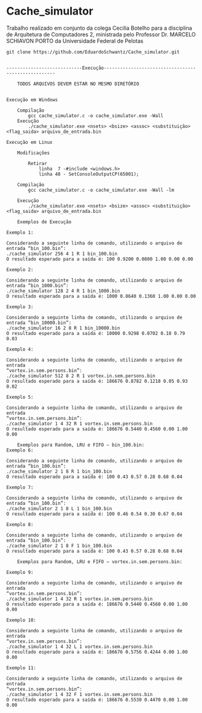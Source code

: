 # Cache_simulator
Trabalho realizado em conjunto da colega Cecilia Botelho para a disciplina de Arquitetura de Computadores 2, ministrada pelo Professor Dr. MARCELO SCHIAVON PORTO da Universidade Federal de Pelotas

	git clone https://github.com/EduardoSchwantz/Cache_simulator.git


	----------------------------Execução----------------------------------------------------

		TODOS ARQUIVOS DEVEM ESTAR NO MESMO DIRETÓRIO
    

	Execução em Windows

	    Compilação
		    gcc cache_simulator.c -o cache_simulator.exe -Wall
	    Execução
		    ./cache_simulator.exe <nsets> <bsize> <assoc> <substituição> <flag_saida> arquivo_de_entrada.bin

	Execução em Linux

		Modificações
	
			Retirar
    			linha  7 -#include <windows.h>
				linha 48 - SetConsoleOutputCP(65001);
    
	    Compilação
		    gcc cache_simulator.c -o cache_simulator.exe -Wall -lm 
      
	    Execução
		    ./cache_simulator.exe <nsets> <bsize> <assoc> <substituição> <flag_saida> arquivo_de_entrada.bin

		Exemplos de Execução

	Exemplo 1:
	
	Considerando a seguinte linha de comando, utilizando o arquivo de entrada “bin_100.bin”:
	./cache_simulator 256 4 1 R 1 bin_100.bin
	O resultado esperado para a saída é: 100 0.9200 0.0800 1.00 0.00 0.00
	
	Exemplo 2:

	Considerando a seguinte linha de comando, utilizando o arquivo de entrada “bin_1000.bin”:
	./cache_simulator 128 2 4 R 1 bin_1000.bin
	O resultado esperado para a saída é: 1000 0.8640 0.1360 1.00 0.00 0.00

	Exemplo 3:
	
	Considerando a seguinte linha de comando, utilizando o arquivo de entrada “bin_10000.bin”:
	./cache_simulator 16 2 8 R 1 bin_10000.bin
	O resultado esperado para a saída é: 10000 0.9298 0.0702 0.18 0.79 0.03

	Exemplo 4:
	
	Considerando a seguinte linha de comando, utilizando o arquivo de entrada 
	“vortex.in.sem.persons.bin”:
	./cache_simulator 512 8 2 R 1 vortex.in.sem.persons.bin
	O resultado esperado para a saída é: 186676 0.8782 0.1218 0.05 0.93 0.02
	
	Exemplo 5:
	
	Considerando a seguinte linha de comando, utilizando o arquivo de entrada 
	“vortex.in.sem.persons.bin”:
	./cache_simulator 1 4 32 R 1 vortex.in.sem.persons.bin
	O resultado esperado para a saída é: 186676 0.5440 0.4560 0.00 1.00 0.00

		Exemplos para Random, LRU e FIFO – bin_100.bin:
	Exemplo 6:
	
	Considerando a seguinte linha de comando, utilizando o arquivo de entrada “bin_100.bin”:
	./cache_simulator 2 1 8 R 1 bin_100.bin
	O resultado esperado para a saída é: 100 0.43 0.57 0.28 0.68 0.04
	
	Exemplo 7:
	
	Considerando a seguinte linha de comando, utilizando o arquivo de entrada “bin_100.bin”:
	./cache_simulator 2 1 8 L 1 bin_100.bin
	O resultado esperado para a saída é: 100 0.46 0.54 0.30 0.67 0.04

	Exemplo 8:
	
	Considerando a seguinte linha de comando, utilizando o arquivo de entrada “bin_100.bin”:
	./cache_simulator 2 1 8 F 1 bin_100.bin
	O resultado esperado para a saída é: 100 0.43 0.57 0.28 0.68 0.04
		
		Exemplos para Random, LRU e FIFO – vortex.in.sem.persons.bin:

	Exemplo 9:
	
	Considerando a seguinte linha de comando, utilizando o arquivo de entrada 
	“vortex.in.sem.persons.bin”:
	./cache_simulator 1 4 32 R 1 vortex.in.sem.persons.bin
	O resultado esperado para a saída é: 186676 0.5440 0.4560 0.00 1.00 0.00
	
	Exemplo 10:

	Considerando a seguinte linha de comando, utilizando o arquivo de entrada 
	“vortex.in.sem.persons.bin”:
	./cache_simulator 1 4 32 L 1 vortex.in.sem.persons.bin
	O resultado esperado para a saída é: 186676 0.5756 0.4244 0.00 1.00 0.00

	Exemplo 11:

	Considerando a seguinte linha de comando, utilizando o arquivo de entrada 
	“vortex.in.sem.persons.bin”:
	./cache_simulator 1 4 32 F 1 vortex.in.sem.persons.bin
	O resultado esperado para a saída é: 186676 0.5530 0.4470 0.00 1.00 0.00
